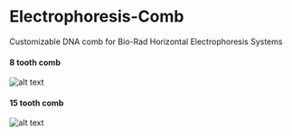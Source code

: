 # Electrophoresis-Comb
Customizable DNA comb for Bio-Rad Horizontal Electrophoresis Systems

#### 8 tooth comb

![alt text](https://github.com/admish/Electrophoresis-Comb/blob/master/images/8_teeth.png "8 tooth comb")

#### 15 tooth comb
![alt text](https://github.com/admish/Electrophoresis-Comb/blob/master/images/15_teeth.png "15 tooth comb")